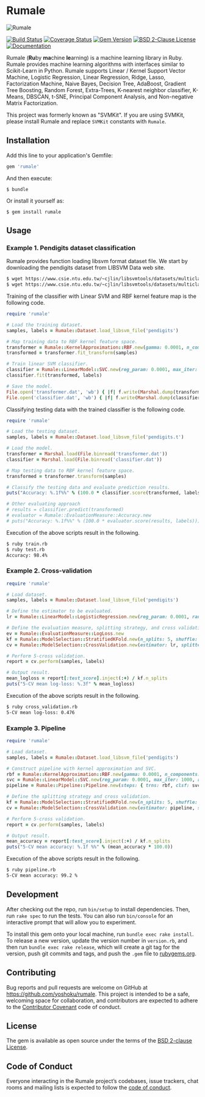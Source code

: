 # Rumale

![Rumale](https://dl.dropboxusercontent.com/s/joxruk2720ur66o/rumale_header_400.png)

[![Build Status](https://travis-ci.org/yoshoku/rumale.svg?branch=master)](https://travis-ci.org/yoshoku/rumale)
[![Coverage Status](https://coveralls.io/repos/github/yoshoku/rumale/badge.svg?branch=master)](https://coveralls.io/github/yoshoku/rumale?branch=master)
[![Gem Version](https://badge.fury.io/rb/rumale.svg)](https://badge.fury.io/rb/rumale)
[![BSD 2-Clause License](https://img.shields.io/badge/License-BSD%202--Clause-orange.svg)](https://github.com/yoshoku/rumale/blob/master/LICENSE.txt)
[![Documentation](http://img.shields.io/badge/docs-rdoc.info-blue.svg)](https://www.rubydoc.info/gems/rumale/0.11.0)

Rumale (**Ru**by **ma**chine **le**arning) is a machine learning library in Ruby.
Rumale provides machine learning algorithms with interfaces similar to Scikit-Learn in Python.
Rumale supports Linear / Kernel Support Vector Machine,
Logistic Regression, Linear Regression, Ridge, Lasso, Factorization Machine,
Naive Bayes, Decision Tree, AdaBoost, Gradient Tree Boosting, Random Forest, Extra-Trees, K-nearest neighbor classifier,
K-Means, DBSCAN, t-SNE, Principal Component Analysis, and Non-negative Matrix Factorization.

This project was formerly known as "SVMKit".
If you are using SVMKit, please install Rumale and replace `SVMKit` constants with `Rumale`.

## Installation

Add this line to your application's Gemfile:

```ruby
gem 'rumale'
```

And then execute:

    $ bundle

Or install it yourself as:

    $ gem install rumale

## Usage

### Example 1. Pendigits dataset classification

Rumale provides function loading libsvm format dataset file.
We start by downloading the pendigits dataset from LIBSVM Data web site.

```bash
$ wget https://www.csie.ntu.edu.tw/~cjlin/libsvmtools/datasets/multiclass/pendigits
$ wget https://www.csie.ntu.edu.tw/~cjlin/libsvmtools/datasets/multiclass/pendigits.t
```

Training of the classifier with Linear SVM and RBF kernel feature map is the following code.

```ruby
require 'rumale'

# Load the training dataset.
samples, labels = Rumale::Dataset.load_libsvm_file('pendigits')

# Map training data to RBF kernel feature space.
transformer = Rumale::KernelApproximation::RBF.new(gamma: 0.0001, n_components: 1024, random_seed: 1)
transformed = transformer.fit_transform(samples)

# Train linear SVM classifier.
classifier = Rumale::LinearModel::SVC.new(reg_param: 0.0001, max_iter: 1000, batch_size: 50, random_seed: 1)
classifier.fit(transformed, labels)

# Save the model.
File.open('transformer.dat', 'wb') { |f| f.write(Marshal.dump(transformer)) }
File.open('classifier.dat', 'wb') { |f| f.write(Marshal.dump(classifier)) }
```

Classifying testing data with the trained classifier is the following code.

```ruby
require 'rumale'

# Load the testing dataset.
samples, labels = Rumale::Dataset.load_libsvm_file('pendigits.t')

# Load the model.
transformer = Marshal.load(File.binread('transformer.dat'))
classifier = Marshal.load(File.binread('classifier.dat'))

# Map testing data to RBF kernel feature space.
transformed = transformer.transform(samples)

# Classify the testing data and evaluate prediction results.
puts("Accuracy: %.1f%%" % (100.0 * classifier.score(transformed, labels)))

# Other evaluating approach
# results = classifier.predict(transformed)
# evaluator = Rumale::EvaluationMeasure::Accuracy.new
# puts("Accuracy: %.1f%%" % (100.0 * evaluator.score(results, labels)))
```

Execution of the above scripts result in the following.

```bash
$ ruby train.rb
$ ruby test.rb
Accuracy: 98.4%
```

### Example 2. Cross-validation

```ruby
require 'rumale'

# Load dataset.
samples, labels = Rumale::Dataset.load_libsvm_file('pendigits')

# Define the estimator to be evaluated.
lr = Rumale::LinearModel::LogisticRegression.new(reg_param: 0.0001, random_seed: 1)

# Define the evaluation measure, splitting strategy, and cross validation.
ev = Rumale::EvaluationMeasure::LogLoss.new
kf = Rumale::ModelSelection::StratifiedKFold.new(n_splits: 5, shuffle: true, random_seed: 1)
cv = Rumale::ModelSelection::CrossValidation.new(estimator: lr, splitter: kf, evaluator: ev)

# Perform 5-cross validation.
report = cv.perform(samples, labels)

# Output result.
mean_logloss = report[:test_score].inject(:+) / kf.n_splits
puts("5-CV mean log-loss: %.3f" % mean_logloss)
```

Execution of the above scripts result in the following.

```bash
$ ruby cross_validation.rb
5-CV mean log-loss: 0.476
```

### Example 3. Pipeline

```ruby
require 'rumale'

# Load dataset.
samples, labels = Rumale::Dataset.load_libsvm_file('pendigits')

# Construct pipeline with kernel approximation and SVC.
rbf = Rumale::KernelApproximation::RBF.new(gamma: 0.0001, n_components: 800, random_seed: 1)
svc = Rumale::LinearModel::SVC.new(reg_param: 0.0001, max_iter: 1000, random_seed: 1)
pipeline = Rumale::Pipeline::Pipeline.new(steps: { trns: rbf, clsf: svc })

# Define the splitting strategy and cross validation.
kf = Rumale::ModelSelection::StratifiedKFold.new(n_splits: 5, shuffle: true, random_seed: 1)
cv = Rumale::ModelSelection::CrossValidation.new(estimator: pipeline, splitter: kf)

# Perform 5-cross validation.
report = cv.perform(samples, labels)

# Output result.
mean_accuracy = report[:test_score].inject(:+) / kf.n_splits
puts("5-CV mean accuracy: %.1f %%" % (mean_accuracy * 100.0))
```

Execution of the above scripts result in the following.

```bash
$ ruby pipeline.rb
5-CV mean accuracy: 99.2 %
```

## Development

After checking out the repo, run `bin/setup` to install dependencies. Then, run `rake spec` to run the tests. You can also run `bin/console` for an interactive prompt that will allow you to experiment.

To install this gem onto your local machine, run `bundle exec rake install`. To release a new version, update the version number in `version.rb`, and then run `bundle exec rake release`, which will create a git tag for the version, push git commits and tags, and push the `.gem` file to [rubygems.org](https://rubygems.org).

## Contributing

Bug reports and pull requests are welcome on GitHub at https://github.com/yoshoku/rumale.
This project is intended to be a safe, welcoming space for collaboration,
and contributors are expected to adhere to the [Contributor Covenant](http://contributor-covenant.org) code of conduct.

## License

The gem is available as open source under the terms of the [BSD 2-clause License](https://opensource.org/licenses/BSD-2-Clause).

## Code of Conduct

Everyone interacting in the Rumale project’s codebases, issue trackers,
chat rooms and mailing lists is expected to follow the [code of conduct](https://github.com/yoshoku/Rumale/blob/master/CODE_OF_CONDUCT.md).
